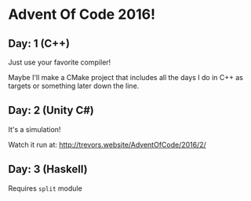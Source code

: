 # Advent Of Code 2016!
## Day: 1 (C++)
Just use your favorite compiler!

Maybe I'll make a CMake project that includes all the days I do in C++ as targets or something later down the line.
## Day: 2 (Unity C#)
It's a simulation!

Watch it run at: http://trevors.website/AdventOfCode/2016/2/

## Day: 3 (Haskell)
Requires `split` module
